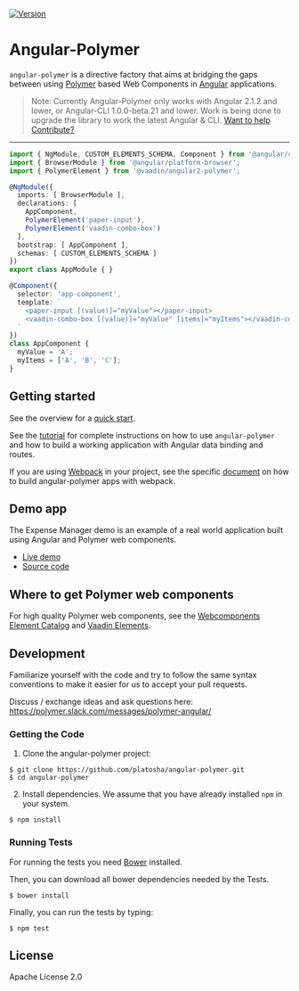 [![Version](https://img.shields.io/npm/v/@vaadin/angular2-polymer.svg)](https://www.npmjs.com/package/@vaadin/angular2-polymer)

# Angular-Polymer

`angular-polymer` is a directive factory that aims at bridging the gaps between using [Polymer](https://www.polymer-project.org) based Web Components in [Angular](https://angular.io/) applications.

> Note: Currently Angular-Polymer only works with Angular 2.1.2 and lower, or Angular-CLI 1.0.0-beta.21 and lower.
> Work is being done to upgrade the library to work the latest Angular & CLI. [Want to help Contribute?](https://github.com/platosha/angular-polymer/issues/123)

---

```typescript
import { NgModule, CUSTOM_ELEMENTS_SCHEMA, Component } from '@angular/core';
import { BrowserModule } from '@angular/platform-browser';
import { PolymerElement } from '@vaadin/angular2-polymer';

@NgModule({
  imports: [ BrowserModule ],
  declarations: [
    AppComponent,
    PolymerElement('paper-input'),
    PolymerElement('vaadin-combo-box')
  ],
  bootstrap: [ AppComponent ],
  schemas: [ CUSTOM_ELEMENTS_SCHEMA ]
})
export class AppModule { }

@Component({
  selector: 'app-component',
  template: `
    <paper-input [(value)]="myValue"></paper-input>
    <vaadin-combo-box [(value)]="myValue" [items]="myItems"></vaadin-combo-box>
  `
})
class AppComponent {
  myValue = 'A';
  myItems = ['A', 'B', 'C'];
}
```

## Getting started

See the overview for a [quick start](https://github.com/platosha/angular-polymer/blob/master/docs/overview.adoc#quick-start).

See the [tutorial](https://github.com/platosha/angular-polymer/blob/master/docs/tutorial-index.adoc) for complete instructions on how to use `angular-polymer` and how to build a working application with Angular data binding and routes.

If you are using [Webpack](https://webpack.github.io/) in your project, see the specific [document](https://github.com/platosha/angular-polymer/blob/master/docs/ng-cli-webpack.adoc) on how to build angular-polymer apps with webpack.

## Demo app

The Expense Manager demo is an example of a real world application built using Angular and Polymer web components.

- [Live demo](http://demo.vaadin.com/expense-manager-ng)
- [Source code](https://github.com/vaadin/expense-manager-ng2-demo)

## Where to get Polymer web components

For high quality Polymer web components, see the [Webcomponents Element Catalog](https://www.webcomponents.org/) and [Vaadin Elements](https://vaadin.com/elements).

## Development

Familiarize yourself with the code and try to follow the same syntax conventions to make it easier for us to accept your pull requests.

Discuss / exchange ideas and ask questions here:
https://polymer.slack.com/messages/polymer-angular/

### Getting the Code

1. Clone the angular-polymer project:

  ```shell
  $ git clone https://github.com/platosha/angular-polymer.git
  $ cd angular-polymer
  ```

2. Install dependencies. We assume that you have already installed `npm` in your system.

  ```shell
  $ npm install
  ```

### Running Tests

For running the tests you need [Bower](http://bower.io) installed.

Then, you can download all bower dependencies needed by the Tests.

  ```shell
  $ bower install
  ```

Finally, you can run the tests by typing:

  ```shell
  $ npm test
  ```

## License

Apache License 2.0
